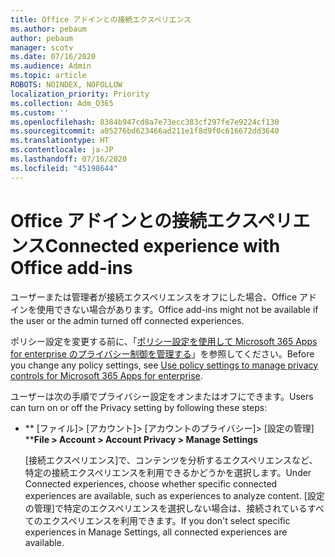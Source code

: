 ```yaml
---
title: Office アドインとの接続エクスペリエンス
ms.author: pebaum
author: pebaum
manager: scotv
ms.date: 07/16/2020
ms.audience: Admin
ms.topic: article
ROBOTS: NOINDEX, NOFOLLOW
localization_priority: Priority
ms.collection: Adm_O365
ms.custom: ''
ms.openlocfilehash: 8384b947cd8a7e73ecc383cf297fe7e9224cf130
ms.sourcegitcommit: a05276bd623466ad211e1f8d9f0c616672dd3640
ms.translationtype: HT
ms.contentlocale: ja-JP
ms.lasthandoff: 07/16/2020
ms.locfileid: "45198644"
---
```

# <a name="connected-experience-with-office-add-ins"></a><span data-ttu-id="1d1b8-102">Office アドインとの接続エクスペリエンス</span><span class="sxs-lookup"><span data-stu-id="1d1b8-102">Connected experience with Office add-ins</span></span>

<span data-ttu-id="1d1b8-103">ユーザーまたは管理者が接続エクスペリエンスをオフにした場合、Office アドインを使用できない場合があります。</span><span class="sxs-lookup"><span data-stu-id="1d1b8-103">Office add-ins might not be available if the user or the admin turned off connected experiences.</span></span>

<span data-ttu-id="1d1b8-104">ポリシー設定を変更する前に、「[ポリシー設定を使用して Microsoft 365 Apps for enterprise のプライバシー制御を管理する](https://docs.microsoft.com/deployoffice/privacy/manage-privacy-controls)」を参照してください。</span><span class="sxs-lookup"><span data-stu-id="1d1b8-104">Before you change any policy settings, see [Use policy settings to manage privacy controls for Microsoft 365 Apps for enterprise](https://docs.microsoft.com/deployoffice/privacy/manage-privacy-controls).</span></span>

<span data-ttu-id="1d1b8-105">ユーザーは次の手順でプライバシー設定をオンまたはオフにできます。</span><span class="sxs-lookup"><span data-stu-id="1d1b8-105">Users can turn on or off the Privacy setting by following these steps:</span></span>

- <span data-ttu-id="1d1b8-106">\*\* [ファイル]> [アカウント]> [アカウントのプライバシー]> [設定の管理] \*\*</span><span class="sxs-lookup"><span data-stu-id="1d1b8-106">**File > Account > Account Privacy > Manage Settings**</span></span> 

    <span data-ttu-id="1d1b8-107">[接続エクスペリエンス]で、コンテンツを分析するエクスペリエンスなど、特定の接続エクスペリエンスを利用できるかどうかを選択します。</span><span class="sxs-lookup"><span data-stu-id="1d1b8-107">Under Connected experiences, choose whether specific connected experiences are available, such as experiences to analyze content.</span></span> <span data-ttu-id="1d1b8-108">[設定の管理]で特定のエクスペリエンスを選択しない場合は、接続されているすべてのエクスペリエンスを利用できます。</span><span class="sxs-lookup"><span data-stu-id="1d1b8-108">If you don't select specific experiences in Manage Settings, all connected experiences are available.</span></span>
